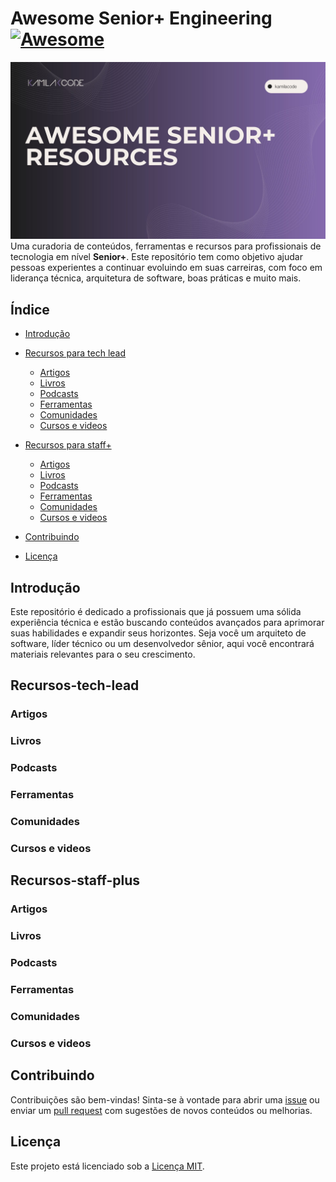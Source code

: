 # Awesome Senior+ Engineering [![Awesome](https://awesome.re/badge.svg)](https://awesome.re)

![Capa do Projeto](https://github.com/Kamilahsantos/awesome-senior-plus-engineering/blob/main/Capa-projeto.jpg)
Uma curadoria de conteúdos, ferramentas e recursos para profissionais de tecnologia em nível **Senior+**. Este repositório tem como objetivo ajudar pessoas experientes a continuar evoluindo em suas carreiras, com foco em liderança técnica, arquitetura de software, boas práticas e muito mais.

## Índice

- [Introdução](#introdução)
- [Recursos para tech lead](#Recursos-tech-lead)

  - [Artigos](#artigos)
  - [Livros](#livros)
  - [Podcasts](#podcasts)
  - [Ferramentas](#ferramentas)
  - [Comunidades](#comunidades)
  - [Cursos e videos](#comunidades)

- [Recursos para staff+](#Recursos-staff-plus)

  - [Artigos](#artigos)
  - [Livros](#livros)
  - [Podcasts](#podcasts)
  - [Ferramentas](#ferramentas)
  - [Comunidades](#comunidades)
  - [Cursos e videos](#comunidades)

- [Contribuindo](#contribuindo)
- [Licença](#licença)

## Introdução

Este repositório é dedicado a profissionais que já possuem uma sólida experiência técnica e estão buscando conteúdos avançados para aprimorar suas habilidades e expandir seus horizontes. Seja você um arquiteto de software, líder técnico ou um desenvolvedor sênior, aqui você encontrará materiais relevantes para o seu crescimento.

## Recursos-tech-lead

### Artigos

### Livros

### Podcasts

### Ferramentas

### Comunidades

### Cursos e videos

## Recursos-staff-plus

### Artigos

### Livros

### Podcasts

### Ferramentas

### Comunidades

### Cursos e videos

## Contribuindo

Contribuições são bem-vindas! Sinta-se à vontade para abrir uma [issue](#) ou enviar um [pull request](#) com sugestões de novos conteúdos ou melhorias.

## Licença

Este projeto está licenciado sob a [Licença MIT](LICENSE).
